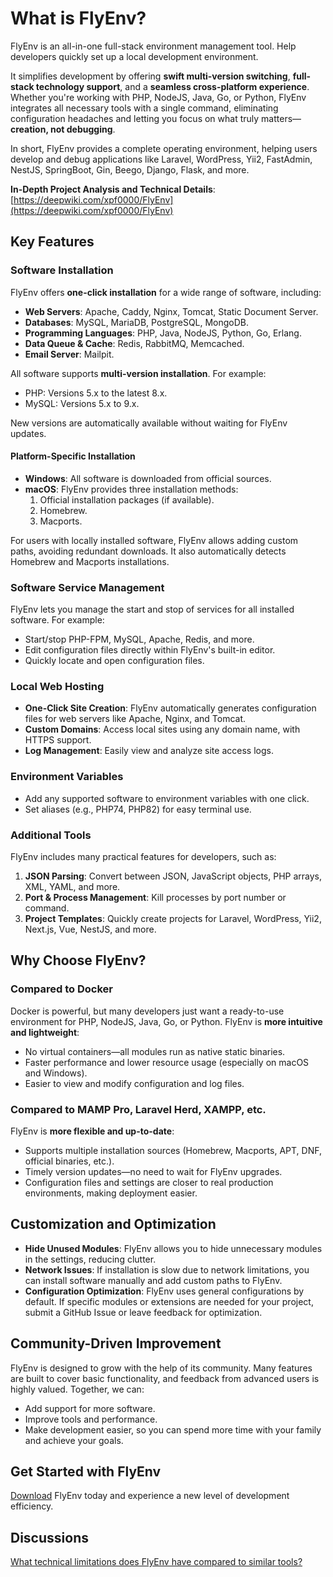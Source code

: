 # What is FlyEnv?

FlyEnv is an all-in-one full-stack environment management tool. Help developers quickly set up a local development environment.

It simplifies development by offering **swift multi-version switching**, **full-stack technology support**, and a **seamless cross-platform experience**. Whether you're working with PHP, NodeJS, Java, Go, or Python, FlyEnv integrates all necessary tools with a single command, eliminating configuration headaches and letting you focus on what truly matters—**creation, not debugging**.

In short, FlyEnv provides a complete operating environment, helping users develop and debug applications like Laravel, WordPress, Yii2, FastAdmin, NestJS, SpringBoot, Gin, Beego, Django, Flask, and more.

**In-Depth Project Analysis and Technical Details**: [https://deepwiki.com/xpf0000/FlyEnv](https://deepwiki.com/xpf0000/FlyEnv)

## Key Features

### Software Installation
FlyEnv offers **one-click installation** for a wide range of software, including:

- **Web Servers**: Apache, Caddy, Nginx, Tomcat, Static Document Server.
- **Databases**: MySQL, MariaDB, PostgreSQL, MongoDB.
- **Programming Languages**: PHP, Java, NodeJS, Python, Go, Erlang.
- **Data Queue & Cache**: Redis, RabbitMQ, Memcached.
- **Email Server**: Mailpit.

All software supports **multi-version installation**. For example:
- PHP: Versions 5.x to the latest 8.x.
- MySQL: Versions 5.x to 9.x.

New versions are automatically available without waiting for FlyEnv updates.

#### Platform-Specific Installation
- **Windows**: All software is downloaded from official sources.
- **macOS**: FlyEnv provides three installation methods:
   1. Official installation packages (if available).
   2. Homebrew.
   3. Macports.

For users with locally installed software, FlyEnv allows adding custom paths, avoiding redundant downloads. It also automatically detects Homebrew and Macports installations.

### Software Service Management
FlyEnv lets you manage the start and stop of services for all installed software. For example:
- Start/stop PHP-FPM, MySQL, Apache, Redis, and more.
- Edit configuration files directly within FlyEnv's built-in editor.
- Quickly locate and open configuration files.

### Local Web Hosting
- **One-Click Site Creation**: FlyEnv automatically generates configuration files for web servers like Apache, Nginx, and Tomcat.
- **Custom Domains**: Access local sites using any domain name, with HTTPS support.
- **Log Management**: Easily view and analyze site access logs.

### Environment Variables
- Add any supported software to environment variables with one click.
- Set aliases (e.g., PHP74, PHP82) for easy terminal use.

### Additional Tools
FlyEnv includes many practical features for developers, such as:
1. **JSON Parsing**: Convert between JSON, JavaScript objects, PHP arrays, XML, YAML, and more.
2. **Port & Process Management**: Kill processes by port number or command.
3. **Project Templates**: Quickly create projects for Laravel, WordPress, Yii2, Next.js, Vue, NestJS, and more.


## Why Choose FlyEnv?

### Compared to Docker
Docker is powerful, but many developers just want a ready-to-use environment for PHP, NodeJS, Java, Go, or Python. FlyEnv is **more intuitive and lightweight**:
- No virtual containers—all modules run as native static binaries.
- Faster performance and lower resource usage (especially on macOS and Windows).
- Easier to view and modify configuration and log files.

### Compared to MAMP Pro, Laravel Herd, XAMPP, etc.
FlyEnv is **more flexible and up-to-date**:
- Supports multiple installation sources (Homebrew, Macports, APT, DNF, official binaries, etc.).
- Timely version updates—no need to wait for FlyEnv upgrades.
- Configuration files and settings are closer to real production environments, making deployment easier.

## Customization and Optimization
- **Hide Unused Modules**: FlyEnv allows you to hide unnecessary modules in the settings, reducing clutter.
- **Network Issues**: If installation is slow due to network limitations, you can install software manually and add custom paths to FlyEnv.
- **Configuration Optimization**: FlyEnv uses general configurations by default. If specific modules or extensions are needed for your project, submit a GitHub Issue or leave feedback for optimization.

## Community-Driven Improvement
FlyEnv is designed to grow with the help of its community. Many features are built to cover basic functionality, and feedback from advanced users is highly valued. Together, we can:
- Add support for more software.
- Improve tools and performance.
- Make development easier, so you can spend more time with your family and achieve your goals.

## Get Started with FlyEnv
[Download](/download) FlyEnv today and experience a new level of development efficiency.

## Discussions

[What technical limitations does FlyEnv have compared to similar tools?](https://github.com/xpf0000/FlyEnv/discussions/262)
